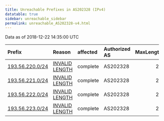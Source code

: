 ```yaml
---
title: Unreachable Prefixes in AS202328 (IPv4)
datatable: true
sidebar: unreachable_sidebar
permalink: unreachable_AS202328-v4.html
---
```


Data as of 2018-12-22 14:35:00 UTC


<div class="datatable-begin"></div>

| Prefix                                                   | Reason                                                                                                     | affected   | Authorized AS   |   MaxLength | Anchor                                         |   unreachable /24s |
|:---------------------------------------------------------|:-----------------------------------------------------------------------------------------------------------|:-----------|:----------------|------------:|:-----------------------------------------------|-------------------:|
| [193.56.220.0/24](https://stat.ripe.net/193.56.220.0/24) | [INVALID LENGTH](https://rpki-validator.ripe.net/announcement-preview?asn=AS202328&prefix=193.56.220.0/24) | complete   | AS202328        |          22 | [RIPE](unreachable_RIPE_NCC_RPKI_Root-v4.html) |                  1 |
| [193.56.221.0/24](https://stat.ripe.net/193.56.221.0/24) | [INVALID LENGTH](https://rpki-validator.ripe.net/announcement-preview?asn=AS202328&prefix=193.56.221.0/24) | complete   | AS202328        |          22 | [RIPE](unreachable_RIPE_NCC_RPKI_Root-v4.html) |                  1 |
| [193.56.222.0/24](https://stat.ripe.net/193.56.222.0/24) | [INVALID LENGTH](https://rpki-validator.ripe.net/announcement-preview?asn=AS202328&prefix=193.56.222.0/24) | complete   | AS202328        |          22 | [RIPE](unreachable_RIPE_NCC_RPKI_Root-v4.html) |                  1 |
| [193.56.223.0/24](https://stat.ripe.net/193.56.223.0/24) | [INVALID LENGTH](https://rpki-validator.ripe.net/announcement-preview?asn=AS202328&prefix=193.56.223.0/24) | complete   | AS202328        |          22 | [RIPE](unreachable_RIPE_NCC_RPKI_Root-v4.html) |                  1 |

<div class="datatable-end"></div>